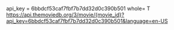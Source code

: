 api_key = 6bbdcf53caf7fbf7b7dd32d0c390b501
whole= T
https://api.themoviedb.org/3/movie/{movie_id}?api_key=6bbdcf53caf7fbf7b7dd32d0c390b501&language=en-US